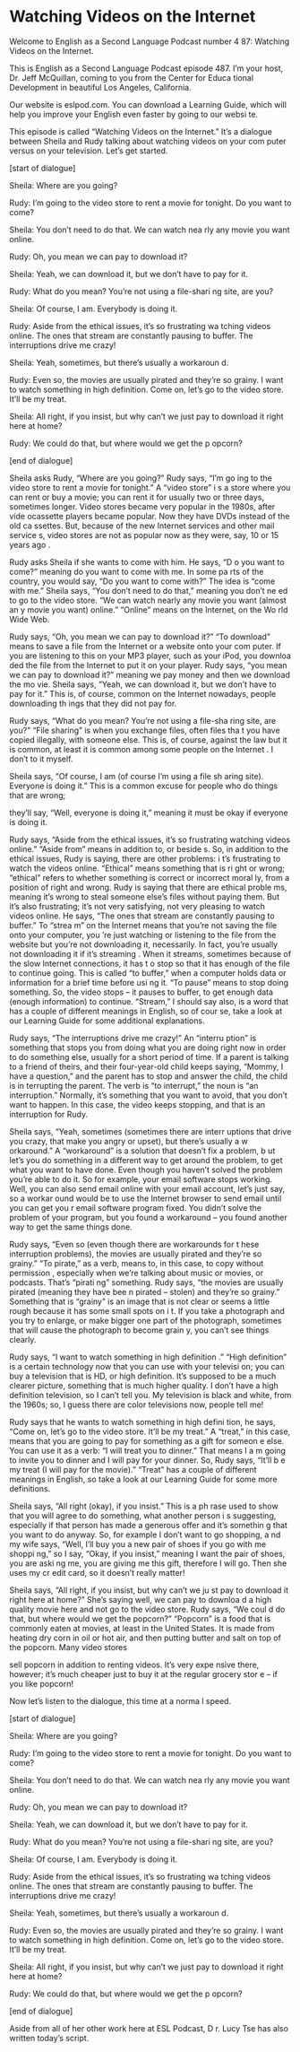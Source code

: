 # Watching Videos on the Internet

Welcome to English as a Second Language Podcast number 4 87: Watching Videos on the Internet.

This is English as a Second Language Podcast episode 487.  I’m your host, Dr. Jeff McQuillan, coming to you from the Center for Educa tional Development in beautiful Los Angeles, California.

Our website is eslpod.com.  You can download a Learning Guide, which will help you improve your English even faster by going to our websi te.

This episode is called “Watching Videos on the Internet.”   It’s a dialogue between Sheila and Rudy talking about watching videos on your com puter versus on your television.  Let’s get started.

[start of dialogue]

Sheila:  Where are you going?

Rudy:  I’m going to the video store to rent a movie for tonight.  Do you want to come?

Sheila:  You don’t need to do that.  We can watch nea rly any movie you want online.

Rudy:  Oh, you mean we can pay to download it?

Sheila:  Yeah, we can download it, but we don’t have to pay for it.

Rudy:  What do you mean?  You’re not using a file-shari ng site, are you?

Sheila:  Of course, I am.  Everybody is doing it.

Rudy:  Aside from the ethical issues, it’s so frustrating wa tching videos online. The ones that stream are constantly pausing to buffer.  The interruptions drive me crazy!

Sheila:  Yeah, sometimes, but there’s usually a workaroun d.

 Rudy:  Even so, the movies are usually pirated and they’re so grainy.  I want to watch something in high definition.  Come on, let’s go  to the video store.  It’ll be my treat.

Sheila:  All right, if you insist, but why can’t we just pay to download it right here at home?

Rudy:  We could do that, but where would we get the p opcorn?

[end of dialogue]

Sheila asks Rudy, “Where are you going?”  Rudy says, “I’m go ing to the video store to rent a movie for tonight.”  A “video store” i s a store where you can rent or buy a movie; you can rent it for usually two or three days,  sometimes longer. Video stores became very popular in the 1980s, after vide ocassette players became popular.  Now they have DVDs instead of the old ca ssettes.  But, because of the new Internet services and other mail service s, video stores are not as popular now as they were, say, 10 or 15 years ago .

Rudy asks Sheila if she wants to come with him.  He says, “D o you want to come?” meaning do you want to come with me.  In some pa rts of the country, you would say, “Do you want to come with?”  The idea is “come with me.”  Sheila says, “You don’t need to do that,” meaning you don’t ne ed to go to the video store.  “We can watch nearly any movie you want (almost an y movie you want) online.”  “Online” means on the Internet, on the Wo rld Wide Web.

Rudy says, “Oh, you mean we can pay to download it?”  “To  download” means to save a file from the Internet or a website onto your com puter.  If you are listening to this on your MP3 player, such as your iPod, you downloa ded the file from the Internet to put it on your player.  Rudy says, “you mean  we can pay to download it?” meaning we pay money and then we download the mo vie.  Sheila says, “Yeah, we can download it, but we don’t have to pay for it.”  This is, of course, common on the Internet nowadays, people downloading th ings that they did not pay for.

Rudy says, “What do you mean?  You’re not using a file-sha ring site, are you?” “File sharing” is when you exchange files, often files tha t you have copied illegally, with someone else.  This is, of course, against  the law but it is common, at least it is common among some people on the Internet .  I don’t to it myself.

Sheila says, “Of course, I am (of course I’m using a file sh aring site).  Everyone is doing it.”  This is a common excuse for people who do things that are wrong;

 they’ll say, “Well, everyone is doing it,” meaning it must  be okay if everyone is doing it.

Rudy says, “Aside from the ethical issues, it’s so frustrating  watching videos online.”  “Aside from” means in addition to, or beside s.  So, in addition to the ethical issues, Rudy is saying, there are other problems: i t’s frustrating to watch the videos online.  “Ethical” means something that is ri ght or wrong; “ethical” refers to whether something is correct or incorrect moral ly, from a position of right and wrong.  Rudy is saying that there are ethical proble ms, meaning it’s wrong to steal someone else’s files without paying them.  But it’s also frustrating; it’s not very satisfying, not very pleasing to watch videos online.  He  says, “The ones that stream are constantly pausing to buffer.”  To “strea m” on the Internet means that you’re not saving the file onto your computer, you ’re just watching or listening to the file from the website but you’re not downloading it, necessarily.  In fact, you’re usually not downloading it if it’s streaming .  When it streams, sometimes because of the slow Internet connections, it has t o stop so that it has enough of the file to continue going.  This is called “to buffer,” when a computer holds data or information for a brief time before usi ng it.  “To pause” means to stop doing something.  So, the video stops – it pauses to  buffer, to get enough data (enough information) to continue.  “Stream,” I should say also, is a word that has a couple of different meanings in English, so of cour se, take a look at our Learning Guide for some additional explanations.

Rudy says, “The interruptions drive me crazy!”  An “interru ption” is something that stops you from doing what you are doing right now  in order to do something else, usually for a short period of time.  If a parent is talking to a friend of theirs, and their four-year-old child keeps saying, “Mommy, I have a question,” and the parent has to stop and answer the child, the child is in terrupting the parent.  The verb is “to interrupt,” the noun is “an interruption.”   Normally, it’s something that you want to avoid, that you don’t want to happen.  In this case, the video keeps stopping, and that is an interruption for Rudy.

Sheila says, “Yeah, sometimes (sometimes there are interr uptions that drive you crazy, that make you angry or upset), but there’s usually a w orkaround.”  A “workaround” is a solution that doesn’t fix a problem, b ut let’s you do something in a different way to get around the problem, to get  what you want to have done. Even though you haven’t solved the problem you’re able to do it.  So for example, your email software stops working.  Well, you can also send email online with your email account, let’s just say, so a workar ound would be to use the Internet browser to send email until you can get you r email software program fixed.  You didn’t solve the problem of your program,  but you found a workaround – you found another way to get the same things done.

 Rudy says, “Even so (even though there are workarounds for t hese interruption problems), the movies are usually pirated and they’re so  grainy.”  “To pirate,” as a verb, means to, in this case, to copy without permission , especially when we’re talking about music or movies, or podcasts.  That’s “pirati ng” something.  Rudy says, “the movies are usually pirated (meaning they have bee n pirated – stolen) and they’re so grainy.”  Something that is “grainy” is an  image that is not clear or seems a little rough because it has some small spots on i t.  If you take a photograph and you try to enlarge, or make bigger one part of the photograph, sometimes that will cause the photograph to become grain y, you can’t see things clearly.

Rudy says, “I want to watch something in high definition .”  “High definition” is a certain technology now that you can use with your televisi on; you can buy a television that is HD, or high definition.  It’s supposed  to be a much clearer picture, something that is much higher quality.  I don’t  have a high definition television, so I can’t tell you.  My television is black and white, from the 1960s; so, I guess there are color televisions now, people tell me!

Rudy says that he wants to watch something in high defini tion, he says, “Come on, let’s go to the video store.  It’ll be my treat.”  A “treat,” in this case, means that you are going to pay for something as a gift for someon e else.  You can use it as a verb: “I will treat you to dinner.”  That means I a m going to invite you to dinner and I will pay for your dinner.  So, Rudy says, “It’ll b e my treat (I will pay for the movie).”  “Treat” has a couple of different meanings in  English, so take a look at our Learning Guide for some more definitions.

Sheila says, “All right (okay), if you insist.”  This is a ph rase used to show that you will agree to do something, what another person i s suggesting, especially if that person has made a generous offer and it’s somethin g that you want to do anyway.  So, for example I don’t want to go shopping, a nd my wife says, “Well, I’ll buy you a new pair of shoes if you go with me shoppi ng,” so I say, “Okay, if you insist,” meaning I want the pair of shoes, you are aski ng me, you are giving me this gift, therefore I will go.  Then she uses my cr edit card, so it doesn’t really matter!

Sheila says, “All right, if you insist, but why can’t we ju st pay to download it right here at home?”  She’s saying well, we can pay to downloa d a high quality movie here and not go to the video store.  Rudy says, “We coul d do that, but where would we get the popcorn?”  “Popcorn” is a food that is commonly eaten at movies, at least in the United States.  It is made from  heating dry corn in oil or hot air, and then putting butter and salt on top of the popcorn.  Many video stores

 sell popcorn in addition to renting videos.  It’s very expe nsive there, however; it’s much cheaper just to buy it at the regular grocery stor e – if you like popcorn!

Now let’s listen to the dialogue, this time at a norma l speed.

[start of dialogue]

Sheila:  Where are you going?

Rudy:  I’m going to the video store to rent a movie for tonight.  Do you want to come?

Sheila:  You don’t need to do that.  We can watch nea rly any movie you want online.

Rudy:  Oh, you mean we can pay to download it?

Sheila:  Yeah, we can download it, but we don’t have to pay for it.

Rudy:  What do you mean?  You’re not using a file-shari ng site, are you?

Sheila:  Of course, I am.  Everybody is doing it.

Rudy:  Aside from the ethical issues, it’s so frustrating wa tching videos online. The ones that stream are constantly pausing to buffer.  The interruptions drive me crazy!

Sheila:  Yeah, sometimes, but there’s usually a workaroun d.

Rudy:  Even so, the movies are usually pirated and they’re so grainy.  I want to watch something in high definition.  Come on, let’s go  to the video store.  It’ll be my treat.

Sheila:  All right, if you insist, but why can’t we just pay to download it right here at home?

Rudy:  We could do that, but where would we get the p opcorn?

[end of dialogue]

Aside from all of her other work here at ESL Podcast, D r. Lucy Tse has also written today’s script.






